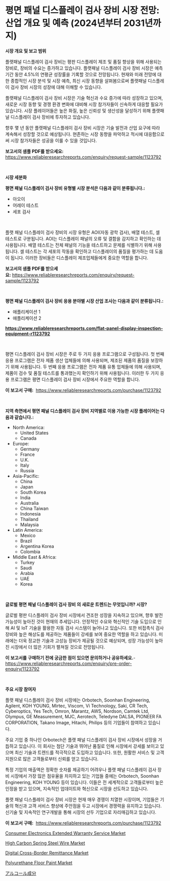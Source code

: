 <p><h1>평면 패널 디스플레이 검사 장비 시장 전망: 산업 개요 및 예측 (2024년부터 2031년까지)</h1></p><p><strong>시장 개요 및 보고 범위</strong></p>
<p><p>플랫패널 디스플레이 검사 장비는 평판 디스플레이 제조 및 품질 향상을 위해 사용되는 장비로, 장비의 수요는 증가하고 있습니다. 플랫패널 디스플레이 검사 장비 시장은 예측 기간 동안 4.5%의 연평균 성장률을 기록할 것으로 전망됩니다. 현재와 미래 전망에 대한 종합적인 시장 분석 및 시장 예측, 최신 시장 동향을 살펴봄으로써 플랫패널 디스플레이 검사 장비 시장의 성장에 대해 이해할 수 있습니다.</p><p>플랫패널 디스플레이 검사 장비 시장은 기술 혁신과 수요 증가에 따라 성장하고 있으며, 새로운 시장 동향 및 경쟁 환경 변화에 대비해 시장 참가자들이 신속하게 대응할 필요가 있습니다. 시장 플레이어들은 높은 화질, 높은 신뢰성 및 생산성을 달성하기 위해 플랫패널 디스플레이 검사 장비에 투자하고 있습니다.</p><p>향후 몇 년 동안 플랫패널 디스플레이 검사 장비 시장은 기술 발전과 산업 요구에 따라 계속해서 성장할 것으로 예상됩니다. 현존하는 시장 동향을 파악하고 적시에 대응함으로써 시장 참가자들은 성공을 이룰 수 있을 것입니다.</p></p>
<p><strong>보고서의 샘플 PDF를 받으세요:</strong> <a href="https://www.reliableresearchreports.com/enquiry/request-sample/1123792">https://www.reliableresearchreports.com/enquiry/request-sample/1123792</a></p>
<p>&nbsp;</p>
<p><strong>시장 세분화</strong></p>
<p><strong>평면 패널 디스플레이 검사 장비 유형별 시장 분석은 다음과 같이 분류됩니다.:</strong></p>
<p><ul><li>아오이</li><li>어레이 테스트</li><li>세포 검사</li></ul></p>
<p>&nbsp;</p>
<p><p>플랫 패널 디스플레이 검사 장비의 시장 유형은 AOI(자동 광학 검사), 배열 테스트, 셀 테스트로 구분됩니다. AOI는 디스플레이 패널의 오류 및 결함을 감지하고 확인하는 데 사용됩니다. 배열 테스트는 전체 패널의 기능을 테스트하고 문제를 식별하기 위해 사용됩니다. 셀 테스트는 각 세포의 작동을 확인하고 디스플레이의 품질을 평가하는 데 도움이 됩니다. 이러한 장비들은 디스플레이 제조업체들에게 중요한 역할을 합니다.</p></p>
<p><strong>보고서의 샘플 PDF를 받으세요:</strong>&nbsp;<a href="https://www.reliableresearchreports.com/enquiry/request-sample/1123792">https://www.reliableresearchreports.com/enquiry/request-sample/1123792</a></p>
<p>&nbsp;</p>
<p><strong> 평면 패널 디스플레이 검사 장비 응용 분야별 시장 산업 조사는 다음과 같이 분류됩니다.:</strong></p>
<p><ul><li>애플리케이션 1</li><li>애플리케이션 2</li></ul></p>
<p><strong><a href="https://www.reliableresearchreports.com/flat-panel-display-inspection-equipment-r1123792">https://www.reliableresearchreports.com/flat-panel-display-inspection-equipment-r1123792</a></strong></p>
<p>&nbsp;</p>
<p><p>평면 디스플레이 검사 장비 시장은 주로 두 가지 응용 프로그램으로 구성됩니다. 첫 번째 응용 프로그램은 전자 제품 생산 업체들에 의해 사용되며, 제조된 제품의 품질을 보장하기 위해 사용됩니다. 두 번째 응용 프로그램은 전자 제품 유통 업체들에 의해 사용되며, 제품이 검수 및 품질 테스트를 통과했는지 확인하기 위해 사용됩니다. 이러한 두 가지 응용 프로그램은 평면 디스플레이 검사 장비 시장에서 주요한 역할을 합니다.</p></p>
<p><strong>이 보고서 구매:</strong>&nbsp; <a href="https://www.reliableresearchreports.com/purchase/1123792">https://www.reliableresearchreports.com/purchase/1123792</a></p>
<p>&nbsp;</p>
<p><strong>지역 측면에서 평면 패널 디스플레이 검사 장비 지역별로 이용 가능한 시장 플레이어는 다음과 같습니다.:</strong></p>
<p><ul>
    <li>
        North America:
        <ul>
            <li>United States</li>
            <li>Canada</li>
        </ul>
    </li>
    <li>
        Europe:
        <ul>
            <li>Germany</li>
            <li>France</li>
            <li>U.K.</li>
            <li>Italy</li>
            <li>Russia</li>
        </ul>
    </li>
    <li>
        Asia-Pacific:
        <ul>
            <li>China</li>
            <li>Japan</li>
            <li>South Korea</li>
            <li>India</li>
            <li>Australia</li>
            <li>China Taiwan</li>
            <li>Indonesia</li>
            <li>Thailand</li>
            <li>Malaysia</li>
        </ul>
    </li>
    <li>
        Latin America:
        <ul>
            <li>Mexico</li>
            <li>Brazil</li>
            <li>Argentina Korea</li>
            <li>Colombia</li>
        </ul>
    </li>
    <li>
        Middle East & Africa:
        <ul>
            <li>Turkey</li>
            <li>Saudi</li>
            <li>Arabia</li>
            <li>UAE</li>
            <li>Korea</li>
        </ul>
    </li>
    </ul></p>
<p>&nbsp;</p>
<p><strong>글로벌 평면 패널 디스플레이 검사 장비 의 새로운 트렌드는 무엇입니까? 시장?</strong></p>
<p><p>글로벌 평판 디스플레이 검사 장비 시장에서 견조한 성장을 지속하고 있으며, 향후 발전 가능성이 높아진 것이 현재의 추세입니다. 안정적인 수요와 혁신적인 기술 도입으로 인해 AI 및 IoT 기술을 활용한 자동 검사 시스템이 늘어나고 있습니다. 또한 비접촉식 검사장비와 높은 해상도를 제공하는 제품들이 강세를 보여 중요한 역할을 하고 있습니다. 미래에는 더욱 정교한 기술과 고성능 장비가 제공될 것으로 예상되며, 성장 가능성이 높아진 시장에서 더 많은 기회가 펼쳐질 것으로 전망됩니다.</p></p>
<p><strong>이 보고서를 구매하기 전에 궁금한 점이 있으면 문의하거나 공유하세요.</strong>- <a href="https://www.reliableresearchreports.com/enquiry/pre-order-enquiry/1123792">https://www.reliableresearchreports.com/enquiry/pre-order-enquiry/1123792</a></p>
<p>&nbsp;</p>
<p><strong>주요 시장 참여자</strong></p>
<p><p>플랫 패널 디스플레이 검사 장비 시장에는 Orbotech, Soonhan Engineering, Agilent, KOH YOUNG, Mirtec, Viscom, Vi Technology, Saki, CR Tech, Cyberoptics, Yes Tech, Omron, Marantz, AWS, Nordson, Camtek Ltd, Olympus, GE Measurement, MJC, Aerotech, Teledyne DALSA, PIONEER FA CORPORATION, Takano Image, Hitachi, Philips 등의 기업들이 참여하고 있습니다.</p><p>주요 기업 중 하나인 Orbotech은 플랫 패널 디스플레이 검사 장비 시장에서 성장을 거듭하고 있습니다. 이 회사는 첨단 기술과 뛰어난 품질로 인해 시장에서 강세를 보이고 있으며 최신 기술과 트렌드를 적극적으로 도입하고 있습니다. 또한, 원활한 서비스 및 고객 지원으로 많은 고객들로부터 신뢰를 얻고 있습니다.</p><p>특정 기업의 매출액은 정확한 숫자를 제공하기 어려우나 플랫 패널 디스플레이 검사 장비 시장에서 가장 많은 점유율을 차지하고 있는 기업들 중에는 Orbotech, Soonhan Engineering, KOH YOUNG 등이 있습니다. 이들은 전 세계적으로 고객들로부터 높은 인정을 받고 있으며, 지속적인 업데이트와 혁신으로 시장을 선도하고 있습니다.</p><p>플랫 패널 디스플레이 검사 장비 시장은 현재 매우 경쟁이 치열한 시장이며, 기업들은 기술의 혁신과 고객 서비스 향상에 주안점을 두고 시장에서 경쟁력을 유지하고 있습니다. 신기술 및 지속적인 연구개발을 통해 시장의 선두 기업으로 자리매김하고 있습니다.</p></p>
<p><strong>이 보고서 구매:</strong>&nbsp;&nbsp;<a href="https://www.reliableresearchreports.com/purchase/1123792">https://www.reliableresearchreports.com/purchase/1123792</a></p>
<p><p><a href="https://github.com/jj19131/Market-Research-Report-List-2/blob/main/consumer-electronics-extended-warranty-service-market.md">Consumer Electronics Extended Warranty Service Market</a></p><p><a href="https://issuu.com/reportprime-2/docs/high-carbon-spring-steel-wire-market-size-2030.ppt">High Carbon Spring Steel Wire Market</a></p><p><a href="https://github.com/marloy8/Market-Research-Report-List-4/blob/main/digital-cross-border-remittance-market.md">Digital Cross-Border Remittance Market</a></p><p><a href="https://issuu.com/reportprime-2/docs/polyurethane-floor-paint-market-size-2030.pptx">Polyurethane Floor Paint Market</a></p><p><a href="https://github.com/cnnriuez22368/Market-Research-Report-List-1/blob/main/358093037423.md">アルコール成分</a></p></p>